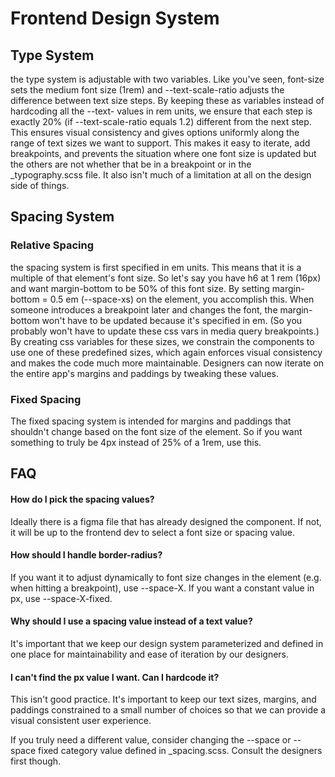 # Frontend Design System

## Type System

the type system is adjustable with two variables. Like you've seen, font-size sets the medium font size (1rem) and --text-scale-ratio adjusts the difference between text size steps. By keeping these as variables instead of hardcoding all the --text-<size> values in rem units, we ensure that each step is exactly 20% (if --text-scale-ratio equals 1.2) different from the next step. This ensures visual consistency and gives options uniformly along the range of text sizes we want to support. This makes it easy to iterate, add breakpoints, and prevents the situation where one font size is updated but the others are not whether that be in a breakpoint or in the \_typography.scss file. It also isn't much of a limitation at all on the design side of things.

## Spacing System

### Relative Spacing

the spacing system is first specified in em units. This means that it is a multiple of that element's font size. So let's say you have h6 at 1 rem (16px) and want margin-bottom to be 50% of this font size. By setting margin-bottom = 0.5 em (--space-xs) on the element, you accomplish this. When someone introduces a breakpoint later and changes the font, the margin-bottom won't have to be updated because it's specified in em. (So you probably won't have to update these css vars in media query breakpoints.) By creating css variables for these sizes, we constrain the components to use one of these predefined sizes, which again enforces visual consistency and makes the code much more maintainable. Designers can now iterate on the entire app's margins and paddings by tweaking these values.

### Fixed Spacing

The fixed spacing system is intended for margins and paddings that shouldn't change based on the font size of the element. So if you want something to truly be 4px instead of 25% of a 1rem, use this.

## FAQ

#### How do I pick the spacing values?

Ideally there is a figma file that has already designed the component. If not, it will be up to the frontend dev to select a font size or spacing value.

#### How should I handle border-radius?

If you want it to adjust dynamically to font size changes in the element (e.g. when hitting a breakpoint), use --space-X. If you want a constant value in px, use --space-X-fixed.

#### Why should I use a spacing value instead of a text value?

It's important that we keep our design system parameterized and defined in one place for maintainability and ease of iteration by our designers.

#### I can't find the px value I want. Can I hardcode it?

This isn't good practice. It's important to keep our text sizes, margins, and paddings constrained to a small number of choices so that we can provide a visual consistent user experience.

If you truly need a different value, consider changing the --space or --space fixed category value defined in \_spacing.scss. Consult the designers first though.
